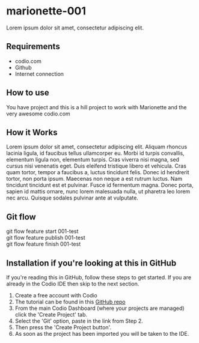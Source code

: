 marionette-001
==============

Lorem ipsum dolor sit amet, consectetur adipiscing elit. 

## Requirements ##

* codio.com
* Github 
* Internet connection

## How to use ##

You have project and this is a hill project to work with Marionette and the very awesome codio.com 

## How it Works

Lorem ipsum dolor sit amet, consectetur adipiscing elit. Aliquam rhoncus lacinia ligula, id faucibus tellus ullamcorper eu. Morbi id turpis convallis, elementum ligula non, elementum turpis. Cras viverra nisi magna, sed cursus nisi venenatis eget. Duis eleifend tristique libero et vehicula. Cras quam tortor, tempor a faucibus a, luctus tincidunt felis. Donec id hendrerit tortor, non porta ipsum. Maecenas non neque a est rutrum luctus. Nam tincidunt tincidunt est et pulvinar. Fusce id fermentum magna. Donec porta, sapien id mattis ornare, nunc lorem malesuada nulla, ut pharetra leo lorem nec arcu. Quisque sodales pulvinar ante at vulputate.

## Git flow

git flow feature start 001-test      
git flow feature publish 001-test    
git flow feature finish 001-test

## Installation if you're looking at this in GitHub

If you're reading this in GitHub, follow these steps to get started. If you are already in the Codio IDE then skip to the next section.

1. Create a free account with Codio
1. The tutorial can be found in this [GitHub repo](https://github.com/wisesmile/marionette-001)
1. From the main Codio Dashboard (where your projects are managed) click the 'Create Project' tab.
1. Select the 'Git' option, paste in the link from Step 2. 
1. Then press the 'Create Project button'.
1. As soon as the project has been imported you will be taken to the IDE.